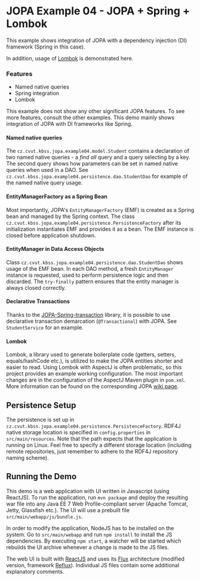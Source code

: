 # JOPA Example 04 - JOPA + Spring + Lombok

This example shows integration of JOPA with a dependency injection (DI) framework (Spring in this case).

In addition, usage of [Lombok](https://projectlombok.org/) is demonstrated here.

### Features

- Named native queries
- Spring integration
- Lombok

This example does not show any other significant JOPA features. To see more features, consult the other examples. This
demo mainly shows integration of JOPA with DI frameworks like Spring.

#### Named native queries

The `cz.cvut.kbss.jopa.example04.model.Student` contains a declaration of two named native queries - a _find all_ query and
a query selecting by a key. The second query shows how parameters can be set in named native queries when used in a DAO.
See `cz.cvut.kbss.jopa.example04.persistence.dao.StudentDao` for example of the named native query usage.

#### EntityManagerFactory as a Spring Bean

Most importantly, JOPA's `EntityManagerFactory` (EMF) is created as a Spring bean and managed by the Spring context. The class 
`cz.cvut.kbss.jopa.example04.persistence.PersistenceFactory` after its initialization instantiates EMF and provides it as a bean. 
The EMF instance is closed before application shutdown.

#### EntityManager in Data Access Objects

Class `cz.cvut.kbss.jopa.example04.persistence.dao.StudentDao` shows usage of the EMF bean. In each DAO method, a fresh `EntityManager` instance
is requested, used to perform persistence logic and then discarded. The `try-finally` pattern ensures that the entity manager is always
closed correctly.

#### Declarative Transactions

Thanks to the [JOPA-Spring-transaction](https://github.com/ledsoft/jopa-spring-transaction) library, it is possible to use
declarative transaction demarcation (`@Transactional`) with JOPA. See `StudentService` for an example.

#### Lombok

Lombok, a library used to generate boilerplate code (getters, setters, equals/hashCode etc.), is utilized to make the JOPA entities shorter and
easier to read. Using Lombok with AspectJ is often problematic, so this project provides an example working configuration. The most important
changes are in the configuration of the AspectJ Maven plugin in `pom.xml`. More information can be found on the corresponding 
JOPA [wiki page](https://github.com/kbss-cvut/jopa/wiki/Using-Lombok).


## Persistence Setup

The persistence is set up in `cz.cvut.kbss.jopa.example04.persistence.PersistenceFactory`. RDF4J native storage location is specified
in `config.properties` in `src/main/resources`. Note that the path expects that the application is running on Linux. Feel free to specify
a different storage location (including remote repositories, just remember to adhere to the RDF4J repository naming scheme).

## Running the Demo

This demo is a web application with UI written in Javascript (using ReactJS). To run the application, run `mvn package` and deploy
the resulting war file into any Java EE 7 Web Profile-compliant server (Apache Tomcat, Jetty, Glassfish etc.).
The UI will use a prebuilt file `src/main/webapp/js/bundle.js`.

In order to modify the application, NodeJS has to be installed on the system. Go to `src/main/webapp` and run `npm install` to install the JS
dependencies. By executing `npm start`, a watcher will be started which rebuilds the UI archive whenever a change is made to the JS files.

The web UI is built with [ReactJS](https://facebook.github.io/react/) and uses its [Flux](https://facebook.github.io/flux/docs/overview.html)
architecture (modified version, framework [Reflux](https://github.com/reflux/refluxjs)). 
Individual JS files contain some additional explanatory comments.
